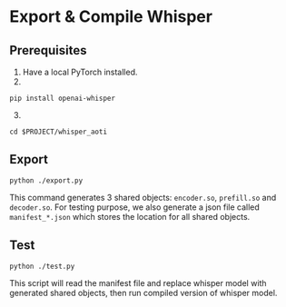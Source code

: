# Export & Compile Whisper
## Prerequisites

1. Have a local PyTorch installed.
2. 
``` shell
pip install openai-whisper
```
3.

``` shell
cd $PROJECT/whisper_aoti
```

## Export

```
python ./export.py
```
This command generates 3 shared objects: `encoder.so`, `prefill.so` and `decoder.so`.
For testing purpose, we also generate a json file called `manifest_*.json` which stores
the location for all shared objects.

## Test

``` shell
python ./test.py
```
This script will read the manifest file and replace whisper model with generated shared objects, 
then run compiled version of whisper model.
